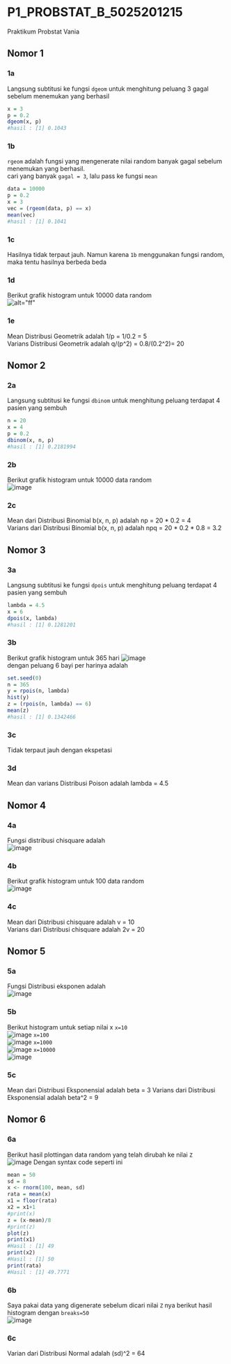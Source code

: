 # P1_PROBSTAT_B_5025201215
Praktikum Probstat Vania

## Nomor 1
### 1a
Langsung subtitusi ke fungsi ```dgeom``` untuk menghitung peluang 3 gagal sebelum menemukan yang berhasil
```r
x = 3
p = 0.2
dgeom(x, p)
#hasil : [1] 0.1043
```
### 1b
```rgeom``` adalah fungsi yang mengenerate nilai random banyak gagal sebelum menemukan yang berhasil.  
cari yang banyak ```gagal = 3```, lalu pass ke fungsi ```mean```
```r
data = 10000
p = 0.2
x = 3
vec = (rgeom(data, p) == x)
mean(vec)
#hasil : [1] 0.1041
```
### 1c
Hasilnya tidak terpaut jauh. Namun karena ```1b``` menggunakan fungsi random, maka tentu hasilnya berbeda beda
### 1d
Berikut grafik histogram untuk 10000 data random  
![alt="ff"](https://media.discordapp.net/attachments/869563207658913802/962592407390683176/Screen_Shot_2022-04-10_at_12.58.29_PM.png)

### 1e
Mean Distribusi Geometrik adalah 1/p = 1/0.2 = 5  
Varians Distribusi Geometrik adalah q/(p^2) = 0.8/(0.2^2)= 20  
## Nomor 2
### 2a
Langsung subtitusi ke fungsi ```dbinom``` untuk menghitung peluang terdapat 4 pasien yang sembuh
```r
n = 20
x = 4
p = 0.2
dbinom(x, n, p)
#hasil : [1] 0.2181994
```
### 2b
Berikut grafik histogram untuk 10000 data random  
![image](https://media.discordapp.net/attachments/869563207658913802/962593537730416690/Screen_Shot_2022-04-10_at_1.02.57_PM.png)

### 2c
Mean dari Distribusi Binomial b(x, n, p) adalah np = 20 \* 0.2 = 4   
Varians dari Distribusi Binomial b(x, n, p) adalah npq = 20 \* 0.2 \* 0.8 = 3.2

## Nomor 3
### 3a
Langsung subtitusi ke fungsi ```dpois``` untuk menghitung peluang terdapat 4 pasien yang sembuh
```r
lambda = 4.5
x = 6
dpois(x, lambda)
#hasil : [1] 0.1281201
```
### 3b
Berikut grafik histogram untuk 365 hari 
![image](https://media.discordapp.net/attachments/869563207658913802/962594471688695878/Screen_Shot_2022-04-10_at_1.06.40_PM.png)  
dengan peluang 6 bayi per harinya adalah
```r
set.seed(0)
n = 365
y = rpois(n, lambda)
hist(y)
z = (rpois(n, lambda) == 6)
mean(z)
#hasil : [1] 0.1342466
```
### 3c
Tidak terpaut jauh dengan ekspetasi
### 3d
Mean dan varians Distribusi Poison adalah lambda = 4.5

## Nomor 4
### 4a
Fungsi distribusi chisquare adalah   
![image](https://latex.codecogs.com/svg.image?\frac{1}{2^{\frac{v}{2}\Gamma(\frac{v}{2})}}x^{\frac{v}{2}-1}e^{\frac{-x}{2}})

### 4b
Berikut grafik histogram untuk 100 data random  
![image](https://media.discordapp.net/attachments/869563207658913802/962598769285795870/Screen_Shot_2022-04-10_at_1.23.41_PM.png)

### 4c
Mean dari Distribusi chisquare adalah v = 10  
Varians dari Distribusi chisquare adalah 2v = 20

## Nomor 5
### 5a
Fungsi Distribusi eksponen adalah   
![image](https://latex.codecogs.com/svg.image?\frac{1}{\beta}e^{\frac{-x}{\beta}})

### 5b
Berikut histogram untuk setiap nilai x
```x=10```  
![image](https://media.discordapp.net/attachments/869563207658913802/962688566918545418/Screen_Shot_2022-04-10_at_7.19.16_PM.png)
```x=100```  
![image](https://media.discordapp.net/attachments/869563207658913802/962688567283417168/Screen_Shot_2022-04-10_at_7.20.08_PM.png)
```x=1000```  
![image](https://media.discordapp.net/attachments/869563207658913802/962688567484772382/Screen_Shot_2022-04-10_at_7.20.22_PM.png)
```x=10000```  
![image](https://media.discordapp.net/attachments/869563207658913802/962688567690268712/Screen_Shot_2022-04-10_at_7.20.34_PM.png)

### 5c
Mean dari Distribusi Eksponensial adalah beta = 3
Varians dari Distribusi Eksponensial adalah beta^2 = 9

## Nomor 6
### 6a
Berikut hasil plottingan data random yang telah dirubah ke nilai ```Z```   
![image](https://media.discordapp.net/attachments/869563207658913802/962695952005742592/Screen_Shot_2022-04-10_at_7.49.55_PM.png)
Dengan syntax code seperti ini
```r
mean = 50
sd = 8
x <- rnorm(100, mean, sd)
rata = mean(x)
x1 = floor(rata)
x2 = x1+1
#print(x)
z = (x-mean)/8
#print(z)
plot(z)
print(x1)
#Hasil : [1] 49
print(x2)
#Hasil : [1] 50
print(rata)
#Hasil : [1] 49.7771
```
### 6b
Saya pakai data yang digenerate sebelum dicari nilai ```Z``` nya
berikut hasil histogram dengan ```breaks=50```  
![image](https://cdn.discordapp.com/attachments/869563207658913802/962697997551026236/Screen_Shot_2022-04-10_at_7.58.02_PM.png)

### 6c
Varian dari Distribusi Normal adalah (sd)^2 = 64
